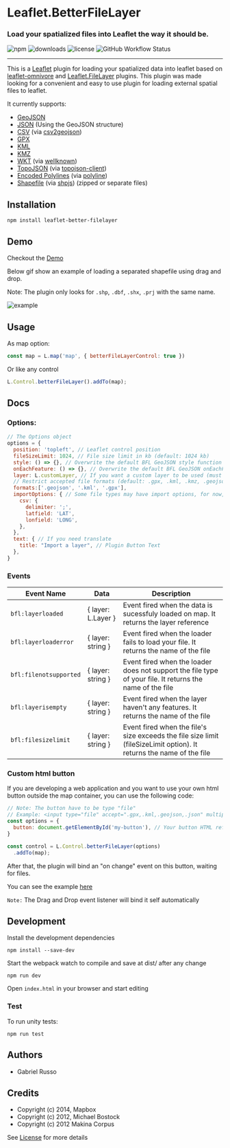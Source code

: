 # Leaflet.BetterFileLayer

### Load your spatialized files into Leaflet the way it should be.

![npm](https://img.shields.io/npm/v/leaflet-better-filelayer)
![downloads](https://img.shields.io/npm/dm/leaflet-better-filelayer)
![license](https://img.shields.io/npm/l/leaflet-better-filelayer)
![GitHub Workflow Status](https://github.com/gabriel-russo/Leaflet.BetterFileLayer/actions/workflows/testing.yml/badge.svg)

---

This is a [Leaflet](http://leafletjs.com/) plugin for loading your spatialized data into leaflet based on [leaflet-omnivore](https://github.com/mapbox/leaflet-omnivore) and [Leaflet.FileLayer](https://github.com/makinacorpus/Leaflet.FileLayer) plugins.
This plugin was made looking for a convenient and easy to use plugin for loading external spatial files to leaflet. 

It currently supports:

* [GeoJSON](http://geojson.org/)
* [JSON](http://geojson.org/) (Using the GeoJSON structure)
* [CSV](http://en.wikipedia.org/wiki/Comma-separated_values) (via [csv2geojson](https://github.com/mapbox/csv2geojson))
* [GPX](https://wiki.openstreetmap.org/wiki/GPX)
* [KML](https://developers.google.com/kml/documentation/)
* [KMZ](https://developers.google.com/kml/documentation/kmzarchives)
* [WKT](http://en.wikipedia.org/wiki/Well-known_text) (via [wellknown](https://github.com/mapbox/wellknown))
* [TopoJSON](https://github.com/mbostock/topojson) (via [topojson-client](https://github.com/topojson/topojson-client))
* [Encoded Polylines](https://developers.google.com/maps/documentation/utilities/polylinealgorithm) (via [polyline](https://github.com/mapbox/polyline))
* [Shapefile](https://en.wikipedia.org/wiki/Shapefile) (via [shpjs](https://github.com/calvinmetcalf/shapefile-js/tree/gh-pages)) (zipped or separate files)

## Installation

```commandline
npm install leaflet-better-filelayer
```

## Demo

Checkout the [Demo](https://gabriel-russo.github.io/Leaflet.BetterFileLayer/example/)

Below gif show an example of loading a separated shapefile using drag and drop.

Note: The plugin only looks for `.shp`, `.dbf`, `.shx`, `.prj` with the same name.

![example](docs/images/example.gif)

## Usage

As map option:

```js
const map = L.map('map', { betterFileLayerControl: true })
```

Or like any control

```js
L.Control.betterFileLayer().addTo(map);
```

## Docs

### Options:
```js
// The Options object
options = {
  position: 'topleft', // Leaflet control position
  fileSizeLimit: 1024, // File size limit in kb (default: 1024 kb)
  style: () => {}, // Overwrite the default BFL GeoJSON style function
  onEachFeature: () => {}, // Overwrite the default BFL GeoJSON onEachFeature function
  layer: L.customLayer, // If you want a custom layer to be used (must be a GeoJSON class inheritance)
  // Restrict accepted file formats (default: .gpx, .kml, .kmz, .geojson, .json, .csv, .topojson, .wkt, .shp, .shx, .prj, .dbf, .zip)
  formats:['.geojson', '.kml', '.gpx'],
  importOptions: { // Some file types may have import options, for now, just csv is documented
    csv: {
      delimiter: ';',
      latfield: 'LAT',
      lonfield: 'LONG',
    },
  },
  text: { // If you need translate
    title: "Import a layer", // Plugin Button Text
  },
}
```

### Events

| Event Name                   | Data               | Description                                                                                                          |
|------------------------------|--------------------|----------------------------------------------------------------------------------------------------------------------|
| `bfl:layerloaded`            | { layer: L.Layer } | Event fired when the data is sucessfuly loaded on map. It returns the layer reference                                |
| `bfl:layerloaderror`         | { layer: string }  | Event fired when the loader fails to load your file. It returns the name of the file                                 |
| `bfl:filenotsupported`       | { layer: string }  | Event fired when the loader does not support the file type of your file. It returns the name of the file             |
| `bfl:layerisempty`         | { layer: string }  | Event fired when the layer haven't any features. It returns the name of the file                                     |
| `bfl:filesizelimit`         | { layer: string }  | Event fired when the file's size exceeds the file size limit (fileSizeLimit option). It returns the name of the file |


### Custom html button

If you are developing a web application and you want to use your own html button outside the map container, you can use the following code:

```js
// Note: The button have to be type "file"
// Example: <input type="file" accept=".gpx,.kml,.geojson,.json" multiple />
const options = {
  button: document.getElementById('my-button'), // Your button HTML reference
}

const control = L.Control.betterFileLayer(options)
  .addTo(map);
```
After that, the plugin will bind an "on change" event on this button, waiting for files.

You can see the example [here](https://gabriel-russo.github.io/Leaflet.BetterFileLayer/example/with-button.html)

`Note:` The Drag and Drop event listener will bind it self automatically

## Development

Install the development dependencies
```commandline
npm install --save-dev
```

Start the webpack watch to compile and save at dist/ after any change
```commandline
npm run dev
```

Open `index.html` in your browser and start editing

### Test

To run unity tests:
```commandline
npm run test
```

## Authors
- Gabriel Russo

## Credits

- Copyright (c) 2014, Mapbox
- Copyright (c) 2012, Michael Bostock
- Copyright (c) 2012 Makina Corpus

See [License](https://github.com/gabriel-russo/Leaflet.BetterFileLayer/blob/master/LICENSE) for more details
